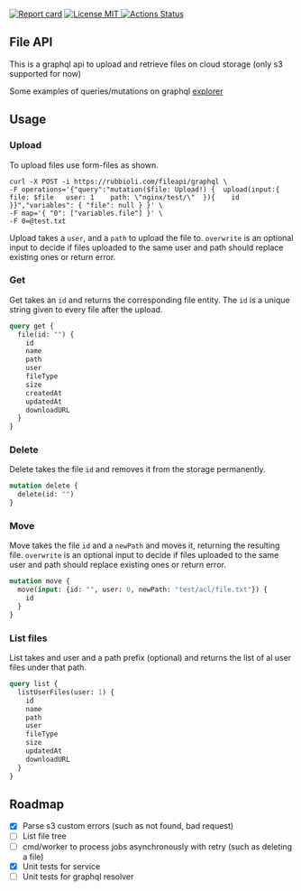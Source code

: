 [![Report card](https://goreportcard.com/badge/github.com/rafaelrubbioli/fileapi)](https://goreportcard.com/report/github.com/rafaelrubbioli/fileapi)
<a href="https://opensource.org/licenses/MIT">
<img src="https://img.shields.io/badge/license-MIT-blue.svg" alt="License MIT">
</a>
[![Actions Status](https://github.com/rafaelrubbioli/fileapi/actions/workflows/deploy.yaml/badge.svg)](https://github.com/rafaelrubbioli/fileapi/actions)

## File API
This is a graphql api to upload and retrieve files on cloud storage (only s3 supported for now)

Some examples of queries/mutations on graphql
[explorer](https://rubbioli.com/fileapi/graphql/explorer?query=mutation%20delete%20%7B%0A%20%20delete(id%3A%20%22%22)%0A%7D%0A%0Amutation%20move%20%7B%0A%20%20move(input%3A%20%7Bid%3A%20%22%22%2C%20user%3A%202%2C%20newPath%3A%20%22test%2Facl%2Ffile.txt%22%7D)%20%7B%0A%20%20%20%20id%0A%20%20%7D%0A%7D%0A%0Aquery%20get%20%7B%0A%20%20file(id%3A%20%22Mi90ZXN0L2FjbC9maWxlLnR4dA%3D%3D%22)%20%7B%0A%20%20%20%20id%0A%20%20%20%20name%0A%20%20%20%20path%0A%20%20%20%20user%0A%20%20%20%20fileType%0A%20%20%20%20size%0A%20%20%20%20createdAt%0A%20%20%20%20updatedAt%0A%20%20%20%20downloadURL%0A%20%20%7D%0A%7D%0A%0Aquery%20list%20%7B%0A%20%20listUserFiles(user%3A%201)%20%7B%0A%20%20%20%20id%0A%20%20%20%20name%0A%20%20%20%20path%0A%20%20%20%20user%0A%20%20%20%20fileType%0A%20%20%20%20size%0A%20%20%20%20updatedAt%0A%20%20%20%20downloadURL%0A%20%20%7D%0A%7D%0A&operationName=get)

## Usage
### Upload
To upload files use form-files as shown.
```
curl -X POST -i https://rubbioli.com/fileapi/graphql \
-F operations='{"query":"mutation($file: Upload!) {  upload(input:{ file: $file   user: 1    path: \"nginx/test/\"  }){    id  }}","variables": { "file": null } }' \  
-F map='{ "0": ["variables.file"] }' \
-F 0=@test.txt
```
Upload takes a `user`, and a `path` to upload the file to. `overwrite` is an optional input to decide if files uploaded to the same user and path should replace existing ones or return error. 

### Get
Get takes an `id` and returns the corresponding file entity. The `id` is a unique string given to every file after the upload.
```graphql
query get {
  file(id: "") {
    id
    name
    path
    user
    fileType
    size
    createdAt
    updatedAt
    downloadURL
  }
}
```

### Delete
Delete takes the file `id` and removes it from the storage permanently.
```graphql
mutation delete {
  delete(id: "")
}
```

### Move
Move takes the file `id` and a `newPath` and moves it, returning the resulting file. `overwrite` is an optional input to decide if files uploaded to the same user and path should replace existing ones or return error.
```graphql
mutation move {
  move(input: {id: "", user: 0, newPath: "test/acl/file.txt"}) {
    id
  }
}
```

### List files
List takes and user and a path prefix (optional) and returns the list of al user files under that path.
```graphql
query list {
  listUserFiles(user: 1) {
    id
    name
    path
    user
    fileType
    size
    updatedAt
    downloadURL
  }
}
```

## Roadmap
- [x] Parse s3 custom errors (such as not found, bad request)
- [ ] List file tree
- [ ] cmd/worker to process jobs asynchronously with retry (such as deleting a file)
- [x] Unit tests for service
- [ ] Unit tests for graphql resolver
